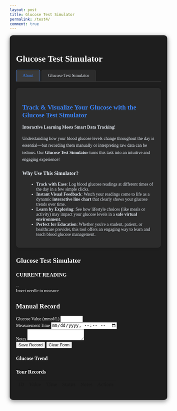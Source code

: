 ```yaml
---
layout: post
title: Glucose Test Simulator
permalink: /test4/
comment: true
---
```


<link href='https://fonts.googleapis.com/css?family=Oxygen Mono' rel='stylesheet'>
<style>
  .container {
    font-family: 'Oxygen Mono';
    max-width: 1200px;
    margin: 0 auto;
    padding: 20px;
    background-color: #1e1e1e;
    color: #ffffff;
    border-radius: 10px;
    box-shadow: 0 4px 15px rgba(0, 0, 0, 0.5);
  }
  
  .game-section {
    display: flex;
    gap: 20px;
    margin-bottom: 40px;
    flex-wrap: wrap;
  }
  
  .game-panel {
    flex: 1;
    background: #2c2c2c;
    border-radius: 10px;
    padding: 20px;
    box-shadow: 0 4px 10px rgba(0, 0, 0, 0.5);
    color: #ffffff;
  }
  
  .arm-simulator {
    position: relative;
    width: 100%;
    height: 300px;
    background-color: #3a3a3a;
    border-radius: 10px;
    margin-bottom: 20px;
    overflow: hidden;
    touch-action: none;
    border: 2px solid #ffffff;
  }
  
  .vein-target {
    position: absolute;
    width: 15px;
    height: 80px;
    background-color: #3a86ff;
    left: 50%;
    top: 50%;
    transform: translate(-50%, -50%);
    border-radius: 8px;
    box-shadow: 0 0 10px rgba(58, 134, 255, 0.6);
  }
  
  .needle {
    position: absolute;
    width: 20px;
    height: 100px;
    background: linear-gradient(to bottom, #e63946, #ff758f);
    cursor: grab;
    top: 20px;
    left: 50%;
    transform: translateX(-50%);
    border-radius: 0 0 8px 8px;
    z-index: 10;
    box-shadow: 0 4px 10px rgba(0, 0, 0, 0.2);
    transition: transform 0.1s;
    touch-action: none;
  }
  
  .game-result {
    text-align: center;
    margin: 20px 0;
    color: #ffffff;
  }
  
  .glucose-value {
    font-size: 2.5rem;
    font-weight: bold;
    color: #3b82f6;
    margin: 10px 0;
  }
  
  .status-normal { color: #10b981; }
  .status-high { color: #f59e0b; }
  .status-low { color: #ef4444; }
  
  .record-form {
    background: #2c2c2c;
    border-radius: 10px;
    padding: 20px;
    box-shadow: 0 4px 10px rgba(0, 0, 0, 0.5);
    margin-bottom: 30px;
    color: #ffffff;
  }
  
  .form-grid {
    display: grid;
    grid-template-columns: 1fr 1fr;
    gap: 15px;
    margin-bottom: 15px;
  }
  
  .form-group {
    margin-bottom: 15px;
  }
  
  .form-group label {
    display: block;
    margin-bottom: 5px;
    font-weight: 500;
  }
  
  .form-control {
    width: 100%;
    padding: 8px;
    border: 1px solid #4a5568;
    border-radius: 6px;
    font-size: 14px;
    background-color: #3a3a3a;
    color: #ffffff;
  }
  
  .form-actions {
    display: flex;
    gap: 10px;
    margin-top: 20px;
  }
  
  .btn {
    padding: 8px 16px;
    border-radius: 6px;
    font-weight: 500;
    cursor: pointer;
    transition: all 0.2s;
  }
  
  .btn-primary {
    background: #3b82f6;
    color: white;
    border: none;
  }
  
  .btn-outline {
    background: #2c2c2c;
    border: 1px solid #e2e8f0;
    color: #ffffff;
  }
  
  .records-table {
    width: 100%;
    border-collapse: collapse;
    margin-top: 20px;
    font-size: 14px;
    background: #2c2c2c;
    border-radius: 10px;
    overflow: hidden;
    box-shadow: 0 4px 10px rgba(0, 0, 0, 0.5);
    color: #ffffff;
  }
  
  .records-table th {
    background: #3a3a3a;
    padding: 12px 15px;
    text-align: left;
    border-bottom: 1px solid #4a5568;
    font-weight: 600;
  }
  
  .records-table td {
    padding: 12px 15px;
    border-bottom: 1px solid #4a5568;
  }
  
  .table-actions {
    display: flex;
    gap: 8px;
  }
  
  .action-btn {
    padding: 4px 8px;
    border-radius: 4px;
    font-size: 12px;
    cursor: pointer;
    border: none;
  }
  
  .edit-btn {
    background: #e0f2fe;
    color: #0369a1;
  }
  
  .delete-btn {
    background: #fee2e2;
    color: #b91c1c;
  }
  
  .feedback {
    position: fixed;
    bottom: 20px;
    left: 50%;
    transform: translateX(-50%);
    padding: 10px 20px;
    border-radius: 5px;
    color: white;
    z-index: 1000;
    display: none;
  }
  
  .feedback-success {
    background-color: #10b981;
  }
  
  .feedback-error {
    background-color: #ef4444;
  }
  
  /* 新增图表样式 */
  .chart-container {
    background: #2c2c2c;
    border-radius: 10px;
    padding: 15px;
    margin-bottom: 15px;
    height: 300px;
  }
  
  .chart-title {
    text-align: center;
    margin-bottom: 10px;
    color: #3b82f6;
  }
    .simulator-tabs {
  display: flex;
  margin-bottom: 20px;
  border-bottom: 1px solid #3a3a3a;
}
  .simulator-tab {
    padding: 10px 20px;
    cursor: pointer;
    background: #2c2c2c;
    border: 1px solid #3a3a3a;
    border-bottom: none;
    border-radius: 5px 5px 0 0;
    margin-right: 5px;
    color: #e2e8f0;
  }
  .simulator-tab.active {
    background: #3a3a3a;
    border-color: #3b82f6;
    color: #3b82f6;
  }
  .simulator-content { display: none; }
  .simulator-content.active { display: block; }
  .about-bar {
    background: #2c2c2c;
    border-radius: 10px;
    padding: 20px;
    margin-bottom: 20px;
    box-shadow: 0 2px 10px rgba(0, 0, 0, 0.1);
    color: #e2e8f0;
  }
  .about-bar h2 { color: #3b82f6; margin-bottom: 15px; }
  .about-bar p { margin-bottom: 10px; line-height: 1.6; }
  .about-bar ul { margin-left: 1.5em; }
</style>


<div class="container">
  <h1>Glucose Test Simulator</h1>
  <div class="simulator-tabs">
  <div class="simulator-tab active" data-tab="about">About</div>
  <div class="simulator-tab" data-tab="game-section">Glucose Test Simulator</div>
</div>
<div class="simulator-content active" id="about">
  <div class="about-bar">
    <h2>Track & Visualize Your Glucose with the Glucose Test Simulator</h2>
    <p><strong>Interactive Learning Meets Smart Data Tracking!</strong></p>
    <p>Understanding how your blood glucose levels change throughout the day is essential—but recording them manually or interpreting raw data can be tedious. Our <strong>Glucose Test Simulator</strong> turns this task into an intuitive and engaging experience!</p>
    <h3>Why Use This Simulator?</h3>
    <ul>
      <li><strong>Track with Ease</strong>: Log blood glucose readings at different times of the day in a few simple clicks.</li>
      <li><strong>Instant Visual Feedback</strong>: Watch your readings come to life as a dynamic <strong>interactive line chart</strong> that clearly shows your glucose trends over time.</li>
      <li><strong>Learn by Exploring</strong>: See how lifestyle choices (like meals or activity) may impact your glucose levels in a <strong>safe virtual environment</strong>.</li>
      <li><strong>Perfect for Education</strong>: Whether you're a student, patient, or healthcare provider, this tool offers an engaging way to learn and teach blood glucose management.</li>
    </ul>
  </div>
</div>

  <div class="game-section">
    <div class="game-panel">
      <h2>Glucose Test Simulator</h2>
      <div class="arm-simulator" id="arm-simulator">
        <div class="vein-target"></div>
        <div class="needle" id="needle"></div>
      </div>
      <div class="game-result">
        <h3>CURRENT READING</h3>
        <div class="glucose-value" id="glucose-value">--</div>
        <div id="glucose-status">Insert needle to measure</div>
        <div id="feedback" style="display: none; margin-top: 10px; padding: 8px; border-radius: 4px;"></div>
      </div>
    </div>
    <div class="game-panel">
      <h2>Manual Record</h2>
      <form id="glucose-form" class="record-form">
        <input type="hidden" id="record-id" value="">
        <div class="form-grid">
          <div class="form-group">
            <label for="manual-glucose">Glucose Value (mmol/L)</label>
            <input type="number" step="0.1" class="form-control" id="manual-glucose" required min="1" max="30">
          </div>
          <div class="form-group">
            <label for="manual-time">Measurement Time</label>
            <input type="datetime-local" class="form-control" id="manual-time" required>
          </div>
        </div>
        <div class="form-group">
          <label for="manual-notes">Notes</label>
          <textarea class="form-control" id="manual-notes" rows="2"></textarea>
        </div>
        <div class="form-actions">
          <button type="submit" class="btn btn-primary" id="save-btn">Save Record</button>
          <button type="button" class="btn btn-outline" id="clear-btn">Clear Form</button>
        </div>
      </form>
    <div class="chart-container">
        <h3 class="chart-title">Glucose Trend</h3>
        <canvas id="glucose-chart"></canvas>
      </div>
      <h3>Your Records</h3>
      <table class="records-table" id="records-table">
        <thead>
          <tr>
            <th>ID</th>
            <th>Value</th>
            <th>Time</th>
            <th>Status</th>
            <th>Notes</th>
            <th>Actions</th>
          </tr>
        </thead>
        <tbody>
          <!-- Records will be added here dynamically -->
        </tbody>
      </table>
    </div>
  </div>
</div>

<script>
document.querySelectorAll('.simulator-tab').forEach(tab => {
  tab.addEventListener('click', () => {
    document.querySelectorAll('.simulator-tab').forEach(t => t.classList.remove('active'));
    tab.classList.add('active');
    const tabId = tab.dataset.tab;
    document.querySelectorAll('.simulator-content').forEach(content => {
      content.classList.remove('active');
    });
    document.getElementById(tabId).classList.add('active');
  });
});
</script>

<script src="https://cdn.jsdelivr.net/npm/chart.js"></script>
<script type="module">
import { pythonURI, fetchOptions } from '{{site.baseurl}}/assets/js/api/config.js';
let glucoseChart = null;
function initChart(records) {
  // 仅显示最近3天
  const threeDaysAgo = new Date();
  threeDaysAgo.setDate(threeDaysAgo.getDate() - 3);
  const recentRecords = records.filter(r => new Date(r.time) >= threeDaysAgo)
    .sort((a, b) => new Date(a.time) - new Date(b.time));
  const ctx = document.getElementById('glucose-chart').getContext('2d');
  if (glucoseChart) glucoseChart.destroy();
  const labels = recentRecords.map(r => {
    const d = new Date(r.time);
    return `${d.getMonth() + 1}/${d.getDate()} ${d.getHours()}:${d.getMinutes().toString().padStart(2, '0')}`;
  });
  const data = recentRecords.map(r => r.value);
  glucoseChart = new Chart(ctx, {
    type: 'line',
    data: {
      labels: labels,
      datasets: [{
        label: 'Glucose (mmol/L)',
        data: data,
        borderColor: '#3b82f6',
        backgroundColor: 'rgba(59,130,246,0.1)',
        tension: 0.2,
        fill: true,
        pointRadius: 4,
        pointBackgroundColor: data.map(v => v < 4 ? '#ef4444' : v > 7.8 ? '#f59e0b' : '#10b981')
      }]
    },
    options: {
    responsive: true,
    maintainAspectRatio: false,
    plugins: {
        legend: { labels: { color: '#e2e8f0' } }
      },
    scales: {
        y: {
          beginAtZero: false,
          min: Math.max(0, Math.min(...data, 4) - 2),
          max: Math.max(...data, 8) + 2,
          ticks: { color: '#e2e8f0' },
          grid: { color: '#4a5568' }
        },
        x: {
          ticks: { color: '#e2e8f0', maxRotation: 45, minRotation: 45 },
          grid: { color: '#4a5568' }
        }
      }
    }
  });
}
// ==================== Utility Functions ====================
function showFeedback(message, type) {
    const feedback = document.getElementById('feedback');
    if (!feedback) return;
    feedback.textContent = message;
    feedback.className = `feedback feedback-${type}`;
    feedback.style.display = 'block';
    setTimeout(() => { feedback.style.display = 'none'; }, 2500);
}

function formatDateTime(datetimeStr) {
    if (!datetimeStr) return '-';
    const dt = new Date(datetimeStr);
    return dt.toLocaleString();
}

function getGlucoseStatus(glucose) {
    glucose = parseFloat(glucose);
    if (glucose < 4) return 'Low';
    if (glucose > 7.8) return 'High';
    return 'Normal';
}

// ==================== Game Logic ====================
const needle = document.getElementById('needle');
const vein = document.querySelector('.vein-target');
const armSimulator = document.getElementById('arm-simulator');
const glucoseValue = document.getElementById('glucose-value');
const glucoseStatus = document.getElementById('glucose-status');
const glucoseInput = document.getElementById('manual-glucose');
const timeInput = document.getElementById('manual-time');

let isDragging = false;
let offsetX, offsetY;

needle.addEventListener('mousedown', startDrag);
needle.addEventListener('touchstart', startDrag);
document.addEventListener('mousemove', drag);
document.addEventListener('touchmove', drag);
document.addEventListener('mouseup', endDrag);
document.addEventListener('touchend', endDrag);

function startDrag(e) {
    isDragging = true;
    const rect = needle.getBoundingClientRect();
    if (e.type === 'mousedown') {
        offsetX = e.clientX - rect.left;
        offsetY = e.clientY - rect.top;
    } else if (e.type === 'touchstart') {
        e.preventDefault();
        offsetX = e.touches[0].clientX - rect.left;
        offsetY = e.touches[0].clientY - rect.top;
    }
    needle.style.cursor = 'grabbing';
    needle.style.opacity = '0.8';
}

function drag(e) {
    if (!isDragging) return;
    e.preventDefault();
    const armRect = armSimulator.getBoundingClientRect();
    let clientX, clientY;
    if (e.type === 'mousemove') {
        clientX = e.clientX;
        clientY = e.clientY;
    } else if (e.type === 'touchmove') {
        clientX = e.touches[0].clientX;
        clientY = e.touches[0].clientY;
    }
    let newLeft = clientX - armRect.left - offsetX;
    let newTop = clientY - armRect.top - offsetY;
    newLeft = Math.max(0, Math.min(newLeft, armRect.width - needle.offsetWidth));
    newTop = Math.max(0, Math.min(newTop, armRect.height - needle.offsetHeight));
    needle.style.left = `${newLeft}px`;
    needle.style.top = `${newTop}px`;
}

function endDrag(e) {
    if (!isDragging) return;
    isDragging = false;
    needle.style.cursor = 'grab';
    needle.style.opacity = '1';
    if (isColliding(needle.getBoundingClientRect(), vein.getBoundingClientRect())) {
        handleSuccess();
    } else {
        handleError();
    }
}

function isColliding(rect1, rect2) {
    const center1 = {
        x: rect1.left + rect1.width / 2,
        y: rect1.top + rect1.height / 2
    };
    const center2 = {
        x: rect2.left + rect2.width / 2,
        y: rect2.top + rect2.height / 2
    };
    return (
        Math.abs(center1.x - center2.x) < rect2.width / 2 &&
        Math.abs(center1.y - center2.y) < rect2.height / 2
    );
}

function handleSuccess() {
    const glucose = generateGlucoseReading();
    const status = getGlucoseStatus(glucose);
    glucoseValue.textContent = `${glucose} mmol/L`;
    glucoseStatus.textContent = status;
    glucoseStatus.className = `status-${status.toLowerCase()}`;
    showFeedback('Measurement successful!', 'success');
    // 自动填充表单
    glucoseInput.value = glucose;
    timeInput.value = new Date().toISOString().slice(0, 16);
    document.getElementById('glucose-form').scrollIntoView({ behavior: 'smooth' });
}

function handleError() {
    showFeedback('Please aim for the blue vein area', 'error');
}

function generateGlucoseReading() {
    if (Math.random() < 0.7) {
        return (4 + Math.random() * 3.8).toFixed(1);
    } else {
        return Math.random() < 0.5 
            ? (2 + Math.random() * 2).toFixed(1)
            : (7.8 + Math.random() * 5).toFixed(1);
    }
}
// ==================== Record Display Functions ====================
function displayRecords(records) {
    recordsTable.innerHTML = '';
    
    records.forEach(record => {
        const status = getGlucoseStatus(record.value);
        const row = document.createElement('tr');
        
        row.innerHTML = `
            <td>${record.record_id || record.id}</td>
            <td>${record.value} mmol/L</td>
            <td>${formatDateTime(record.time)}</td>
            <td><span class="status-${status.toLowerCase()}">${status}</span></td>
            <td>${record.notes || '-'}</td>
            <td class="table-actions">
                <button class="action-btn edit-btn" data-id="${record.record_id || record.id}">Edit</button>
                <button class="action-btn delete-btn" data-id="${record.record_id || record.id}">Delete</button>
            </td>
        `;
        
        recordsTable.appendChild(row);
    });
    
    // Add event listeners to edit and delete buttons
    document.querySelectorAll('.edit-btn').forEach(btn => {
        btn.addEventListener('click', handleEdit);
    });
    
    document.querySelectorAll('.delete-btn').forEach(btn => {
        btn.addEventListener('click', handleDelete);
    });
    
    // Update the chart with new records
    initChart(records);
}

function resetForm() {
    form.reset();
    currentEditId = null;
    recordIdInput.value = '';
    saveBtn.textContent = 'Save Record';
    document.getElementById("manual-time").value = new Date().toISOString().slice(0, 16);
}

async function handleEdit(e) {
    const id = e.target.getAttribute('data-id');
    try {
        const records = await fetchGlucoseRecords();
        const record = records.find(r => (r.record_id || r.id) == id);
        
        if (record) {
            currentEditId = id;
            recordIdInput.value = id;
            glucoseInput.value = record.value;
            timeInput.value = new Date(record.time).toISOString().slice(0, 16);
            notesInput.value = record.notes || '';
            saveBtn.textContent = 'Update Record';
            showFeedback('Record loaded for editing', 'success');
        }
    } catch (error) {
        console.error("Error editing record:", error);
        showFeedback("Failed to load record for editing", "error");
    }
}

async function handleDelete(e) {
    const id = e.target.getAttribute('data-id');
    if (confirm('Are you sure you want to delete this record?')) {
        try {
            await deleteGlucoseRecord(id);
            showFeedback('Record deleted successfully', 'success');
            const records = await fetchGlucoseRecords();
            displayRecords(records);
        } catch (error) {
            console.error("Error deleting record:", error);
            showFeedback("Failed to delete record", "error");
        }
    }
}

// ==================== CRUD Operations ====================
let currentEditId = null;
const form = document.getElementById('glucose-form');
const recordIdInput = document.getElementById('record-id');
const notesInput = document.getElementById('manual-notes');
const saveBtn = document.getElementById('save-btn');
const clearBtn = document.getElementById('clear-btn');
const recordsTable = document.getElementById('records-table').querySelector('tbody');


// Add clear button functionality
clearBtn.addEventListener('click', resetForm);

// ==================== Glucose API Functions ====================
async function fetchGlucoseRecords() {
    try {
        const response = await fetch(`${pythonURI}/api/glucose`, {
            ...fetchOptions,
            method: 'GET'
        });

        if (!response.ok) {
            const errorMessage = await response.text();
            throw new Error(`Failed to fetch records: ${response.statusText} - ${errorMessage}`);
        }

        return await response.json();
    } catch (error) {
        console.error("Error fetching glucose records:", error);
        showFeedback("Error fetching records. Please try again.", "error");
        return [];
    }
}

async function createGlucoseRecord(recordData) {
    try {
        const response = await fetch(`${pythonURI}/api/glucose`, {
            ...fetchOptions,
            method: 'POST',
            headers: { 'Content-Type': 'application/json' },
            body: JSON.stringify(recordData)
        });

        if (!response.ok) {
            const errorMessage = await response.text();
            throw new Error(`Failed to create record: ${response.statusText} - ${errorMessage}`);
        }

        return await response.json();
    } catch (error) {
        console.error("Error creating glucose record:", error);
        throw error;
    }
}

async function updateGlucoseRecord(id, recordData) {
    try {
        const response = await fetch(`${pythonURI}/api/glucose`, {
            ...fetchOptions,
            method: 'PUT',
            headers: { 'Content-Type': 'application/json' },
            body: JSON.stringify({ record_id: id, ...recordData })
        });

        if (!response.ok) {
            const errorMessage = await response.text();
            throw new Error(`Failed to update record: ${response.statusText} - ${errorMessage}`);
        }

        return await response.json();
    } catch (error) {
        console.error("Error updating glucose record:", error);
        throw error;
    }
}

async function deleteGlucoseRecord(id) {
    try {
        const response = await fetch(`${pythonURI}/api/glucose`, {
            ...fetchOptions,
            method: 'DELETE',
            headers: { 'Content-Type': 'application/json' },
            body: JSON.stringify({ record_id: id })
        });

        if (!response.ok) {
            const errorMessage = await response.text();
            throw new Error(`Failed to delete record: ${response.statusText} - ${errorMessage}`);
        }

        return await response.json();
    } catch (error) {
        console.error("Error deleting glucose record:", error);
        throw error;
    }
}

// ==================== Form Submission ====================
document.getElementById("glucose-form").addEventListener("submit", async function(event) {
    event.preventDefault();

    const recordData = {
        value: parseFloat(document.getElementById("manual-glucose").value),
        time: document.getElementById("manual-time").value,
        notes: document.getElementById("manual-notes").value
    };

    console.log("Glucose Record Data:", recordData); // Debug log

    try {
        let result;
        if (currentEditId) {
            result = await updateGlucoseRecord(currentEditId, recordData);
            showFeedback("Record updated successfully!", "success");
        } else {
            result = await createGlucoseRecord(recordData);
            showFeedback("Record created successfully!", "success");
        }

        console.log("API Response:", result); // Debug log

        // Refresh the records display
        const records = await fetchGlucoseRecords();
        displayRecords(records);
        
        // Reset the form
        resetForm();
    } catch (error) {
        console.error("Error saving record:", error);
        showFeedback(error.message || "Failed to save record. Please try again.", "error");
    }
});

// ==================== Initialization ====================
async function initializeGlucoseApp() {
    try {
        // Set default time
        document.getElementById("manual-time").value = new Date().toISOString().slice(0, 16);
        
        // Load initial data
        const records = await fetchGlucoseRecords();
        displayRecords(records);
    } catch (error) {
        console.error("Initialization error:", error);
        showFeedback("Failed to initialize application. Please refresh.", "error");
    }
}

// Start the application when DOM is loaded
document.addEventListener("DOMContentLoaded", initializeGlucoseApp);
</script>